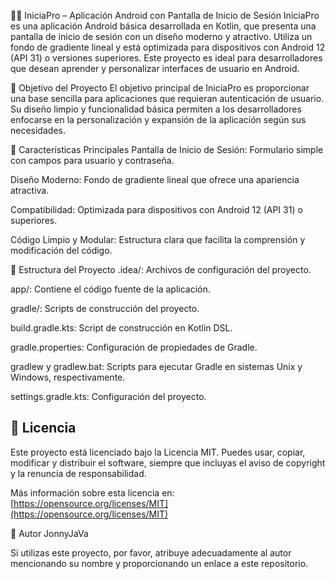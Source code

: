 🧑‍💻 IniciaPro – Aplicación Android con Pantalla de Inicio de Sesión
IniciaPro es una aplicación Android básica desarrollada en Kotlin, que presenta una pantalla de inicio de sesión con un diseño moderno y atractivo. Utiliza un fondo de gradiente lineal y está optimizada para dispositivos con Android 12 (API 31) o versiones superiores. Este proyecto es ideal para desarrolladores que desean aprender y personalizar interfaces de usuario en Android.

🎯 Objetivo del Proyecto
El objetivo principal de IniciaPro es proporcionar una base sencilla para aplicaciones que requieran autenticación de usuario. Su diseño limpio y funcionalidad básica permiten a los desarrolladores enfocarse en la personalización y expansión de la aplicación según sus necesidades.

🧩 Características Principales
Pantalla de Inicio de Sesión: Formulario simple con campos para usuario y contraseña.

Diseño Moderno: Fondo de gradiente lineal que ofrece una apariencia atractiva.

Compatibilidad: Optimizada para dispositivos con Android 12 (API 31) o superiores.

Código Limpio y Modular: Estructura clara que facilita la comprensión y modificación del código.

📁 Estructura del Proyecto
.idea/: Archivos de configuración del proyecto.

app/: Contiene el código fuente de la aplicación.

gradle/: Scripts de construcción del proyecto.

build.gradle.kts: Script de construcción en Kotlin DSL.

gradle.properties: Configuración de propiedades de Gradle.

gradlew y gradlew.bat: Scripts para ejecutar Gradle en sistemas Unix y Windows, respectivamente.

settings.gradle.kts: Configuración del proyecto.


## 📄 Licencia

Este proyecto está licenciado bajo la Licencia MIT. Puedes usar, copiar, modificar y distribuir el software, siempre que incluyas el aviso de copyright y la renuncia de responsabilidad.

Más información sobre esta licencia en: [https://opensource.org/licenses/MIT](https://opensource.org/licenses/MIT)


👤 Autor
JonnyJaVa

Si utilizas este proyecto, por favor, atribuye adecuadamente al autor mencionando su nombre y proporcionando un enlace a este repositorio.
